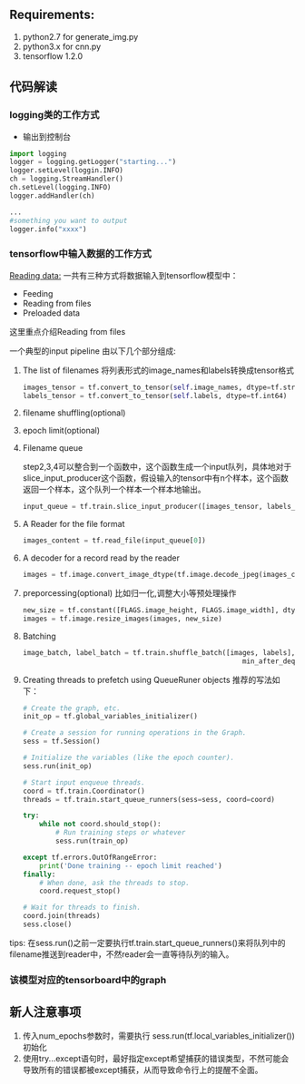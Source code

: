 ## Requirements:
1. python2.7 for generate_img.py
2. python3.x for cnn.py
3. tensorflow 1.2.0


## 代码解读
### logging类的工作方式

-  输出到控制台
```python
import logging
logger = logging.getLogger("starting...")
logger.setLevel(loggin.INFO)
ch = logging.StreamHandler()
ch.setLevel(logging.INFO)
logger.addHandler(ch)

...
#something you want to output
logger.info("xxxx")

```

###  tensorflow中输入数据的工作方式

[Reading data:](https://www.tensorflow.org/versions/r0.12/how_tos/reading_data/)
一共有三种方式将数据输入到tensorflow模型中：

-  Feeding
-  Reading from files
-  Preloaded data

这里重点介绍Reading from files

一个典型的input pipeline 由以下几个部分组成:
1.  The list of filenames
    将列表形式的image_names和labels转换成tensor格式
    ```python
    images_tensor = tf.convert_to_tensor(self.image_names, dtype=tf.string)
    labels_tensor = tf.convert_to_tensor(self.labels, dtype=tf.int64)
    ```
2. filename shuffling(optional)
3. epoch limit(optional)
4. Filename queue 

    step2,3,4可以整合到一个函数中，这个函数生成一个input队列，具体地对于slice_input_producer这个函数，假设输入的tensor中有n个样本，这个函数返回一个样本，这个队列一个样本一个样本地输出。
    ```python
    input_queue = tf.train.slice_input_producer([images_tensor, labels_tensor], num_epochs=num_epochs)
    ```
5. A Reader for the file format
    ```python
    images_content = tf.read_file(input_queue[0])
    ```
6. A decoder for a record read by the reader
    ```python
    images = tf.image.convert_image_dtype(tf.image.decode_jpeg(images_content, channels=1), tf.float32)
    ```
7. preporcessing(optional)
    比如归一化,调整大小等预处理操作
    ```python
    new_size = tf.constant([FLAGS.image_height, FLAGS.image_width], dtype=tf.int32)
    images = tf.image.resize_images(images, new_size)
    ```
8. Batching
    ```python
    image_batch, label_batch = tf.train.shuffle_batch([images, labels], batch_size=batch_size, capacity=50000,
                                                          min_after_dequeue=10000)
    ```
9. Creating threads to prefetch using QueueRuner objects
    推荐的写法如下：
    ```python
    # Create the graph, etc.
    init_op = tf.global_variables_initializer()

    # Create a session for running operations in the Graph.
    sess = tf.Session()

    # Initialize the variables (like the epoch counter).
    sess.run(init_op)

    # Start input enqueue threads.
    coord = tf.train.Coordinator()
    threads = tf.train.start_queue_runners(sess=sess, coord=coord)

    try:
        while not coord.should_stop():
            # Run training steps or whatever
            sess.run(train_op)

    except tf.errors.OutOfRangeError:
        print('Done training -- epoch limit reached')
    finally:
        # When done, ask the threads to stop.
        coord.request_stop()

    # Wait for threads to finish.
    coord.join(threads)
    sess.close()
    ```
tips: 在sess.run()之前一定要执行tf.train.start_queue_runners()来将队列中的filename推送到reader中，不然reader会一直等待队列的输入。







### 该模型对应的tensorboard中的graph

## 新人注意事项
1. 传入num_epochs参数时，需要执行 sess.run(tf.local_variables_initializer())初始化
2. 使用try...except语句时，最好指定except希望捕获的错误类型，不然可能会导致所有的错误都被except捕获，从而导致命令行上的提醒不全面。
